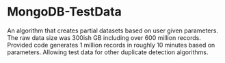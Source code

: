 # MongoDB-TestData
An algorithm that creates partial datasets based on user given parameters. The raw data size was 300ish GB including over 600 million records. Provided code generates 1 million records in roughly 10 minutes based on parameters. Allowing test data for other duplicate detection algorithms.
